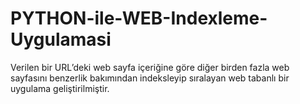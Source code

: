 # PYTHON-ile-WEB-Indexleme-Uygulamasi
 Verilen bir URL’deki web sayfa içeriğine göre diğer birden fazla web sayfasını benzerlik  bakımından indeksleyip sıralayan web tabanlı bir uygulama geliştirilmiştir.

